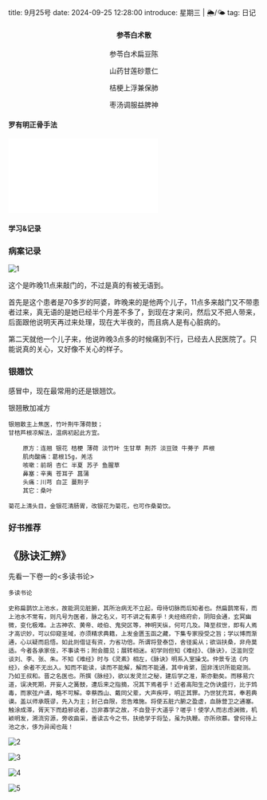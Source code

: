 title: 9月25号
date: 2024-09-25 12:28:00
introduce: 星期三 | 🌦️/🌤️
tag: 日记

<h4 align="center">参苓白术散</h4>

<p align="center">参苓白术扁豆陈</p> 
<p align="center">山药甘莲砂薏仁</p>
<p align="center">桔梗上浮兼保肺</p>
<p align="center">枣汤调服益脾神</p>

#### 罗有明正骨手法

<iframe src="//player.bilibili.com/player.html?isOutside=true&aid=393603274&bvid=BV1Rd4y1H7Kf&cid=984252486&p=1" scrolling="no" border="0" frameborder="no" framespacing="0" allowfullscreen="true"></iframe>

#### 学习&记录

### 病案记录

![1](/static/img/2024/9/25/1.jpg)

这个是昨晚11点来敲门的，不过是真的有被无语到。

首先是这个患者是70多岁的阿婆，昨晚来的是他两个儿子，11点多来敲门又不带患者过来，真无语的是她已经半个月差不多了，到现在才来问，然后又不把人带来，后面跟他说明天再过来处理，现在大半夜的，而且病人是有心脏病的。

第二天就他一个儿子来，他说昨晚3点多的时候痛到不行，已经去人民医院了。只能说真的关心，又好像不关心的样子。

### 银翘饮

感冒中，现在最常用的还是银翘饮。

银翘散加减方

    银翘散主上焦医，竹叶荆牛薄荷鼓；
    甘桔芦根凉解法，温病初起此方宜。

        原方：连翘 银花 桔梗 薄荷 淡竹叶 生甘草 荆芥 淡豆豉 牛蒡子 芦根
        肌肉酸痛：葛根15g，羌活
        咳嗽：前胡 杏仁 半夏 苏子 鱼腥草
        鼻塞：辛夷 苍耳子 菖蒲
        头痛：川芎 白芷 蔓荆子
        其它：桑叶

    菊花上清头目，金银花清肠胃，改银花为菊花，也可作桑菊饮。

### 好书推荐

## 《脉诀汇辨》

先看一下卷一的<多读书论>

`多读书论`

`史称扁鹊饮上池水，故能洞见脏腑，其所治病无不立起，毋待切脉而后知者也。然扁鹊常有，而上池水不常有，则凡号为医者，脉之名义，可不讲之有素乎！夫经络府俞，阴阳会通，玄冥幽微，变化极难。上古神农、黄帝、岐伯、鬼臾区等，神明天纵，何可几及。降至叔世，即有人焉才高识妙，可以仰窥圣域，亦须精求典籍，上发金匮玉函之藏，下集专家授受之旨；学以博而渐通，心以疑而启悟。如此则借证有资，力省功倍。所谓将登泰岱，舍径奚从；欲诣扶桑，非舟莫适。今者各承家伎，不事读书；附会臆见；展转相迷。初学则但知《难经》、《脉诀》，泛滥则空谈刘、李、张、朱。不知《难经》时与《灵素》相左，《脉诀》明系入室操戈。仲景专法《内经》，余者不无出入。知而不能读，读而不能解，解而不能通，其中肯綮，固非浅识所能窥测。乃如王叔和。晋之名医也。所撰《脉经》，欲以发灵兰之秘，建后学之准，斯亦勤矣。而移易穴道，误决死期，开妄人之簧鼓，遭后来之指摘，况其下焉者乎！近者高阳生之伪诀盛行，比于鸩毒，而家弦户诵，略不可解。幸蔡西山、戴同父辈，大声疾呼，明正其罪。乃世犹充耳，奉若典谟。盖以师承既谬，先入为主；封己自限，忠告难施。将使五脏六腑之盈虚，血脉营卫之通塞。触涂成滞，胥天下而趋邪说者，岂非寡学之故，不自登于大道乎？嗟乎！使学人而志虑渊微，机颖明发，溯流穷源，旁收曲采，善读古今之书，扶绝学于将坠，虽为执鞭。亦所欣慕。曾何待上池之水，侈为异闻也哉！`

![2](/static/img/2024/9/25/2.jpg)

![3](/static/img/2024/9/25/3.jpg)

![4](/static/img/2024/9/25/4.jpg)

![5](/static/img/2024/9/25/5.jpg)

